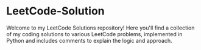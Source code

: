 # LeetCode-Solution
Welcome to my LeetCode Solutions repository! Here you'll find a collection of my coding solutions to various LeetCode problems, implemented in Python and includes comments to explain the logic and approach.

